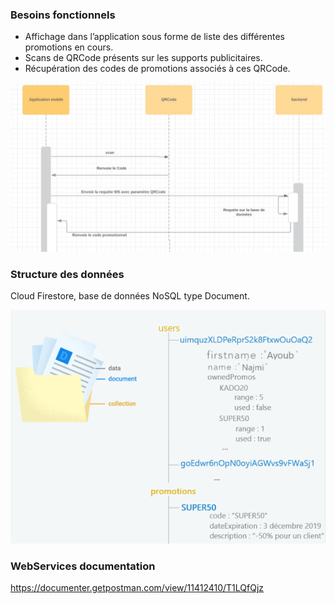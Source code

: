 ### Besoins fonctionnels

-	Affichage dans l’application sous forme de liste des différentes promotions en cours.
-	Scans de QRCode présents sur les supports publicitaires.
-	Récupération des codes de promotions associés à ces QRCode.

![sequence diagram](https://github.com/pfpoujol/IonicGoStyle/blob/master/sequence%20diagram.jpg?raw=true)

### Structure des données

Cloud Firestore, base de données NoSQL type Document.

![sequence diagram](https://github.com/pfpoujol/IonicGoStyle/blob/master/bdd%20firestore.png?raw=true)

### WebServices documentation

https://documenter.getpostman.com/view/11412410/T1LQfQjz
